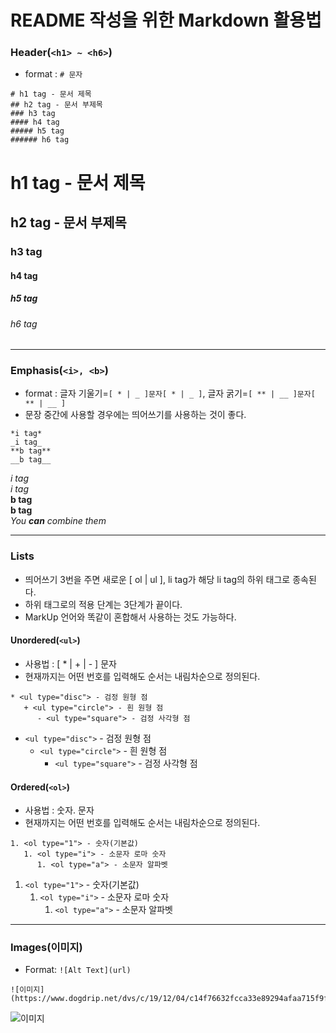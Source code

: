 # README 작성을 위한 Markdown 활용법
### Header(```<h1> ~ <h6>```)
* format : ```# 문자```
```
# h1 tag - 문서 제목
## h2 tag - 문서 부제목
### h3 tag
#### h4 tag
##### h5 tag
###### h6 tag
```
# h1 tag - 문서 제목
## h2 tag - 문서 부제목
### h3 tag
#### h4 tag
##### h5 tag
###### h6 tag

***

### Emphasis(```<i>, <b>```)
* format : 글자 기울기=```[ * | _ ]문자[ * | _ ]```, 글자 굵기=```[ ** | __ ]문자[ ** | __ ]```
* 문장 중간에 사용할 경우에는 띄어쓰기를 사용하는 것이 좋다.   
```
*i tag*
_i tag_
**b tag**
__b tag__
```
*i tag*   
_i tag_   
**b tag**   
__b tag__   
_You **can** combine them_

***

### Lists
* 띄어쓰기 3번을 주면 새로운 [ ol | ul ], li tag가 해당 li tag의 하위 태그로 종속된다.
* 하위 태그로의 적용 단계는 3단계가 끝이다.
* MarkUp 언어와 똑같이 혼합해서 사용하는 것도 가능하다.

#### Unordered(```<ul>```)
* 사용법 : [ * | + | - ] 문자
* 현재까지는 어떤 번호를 입력해도 순서는 내림차순으로 정의된다.
```
* <ul type="disc"> - 검정 원형 점
   + <ul type="circle"> - 흰 원형 점
      - <ul type="square"> - 검정 사각형 점
```
* ```<ul type="disc">``` - 검정 원형 점
   + ```<ul type="circle">``` - 흰 원형 점
      - ```<ul type="square">``` - 검정 사각형 점
   
#### Ordered(```<ol>```)
* 사용법 : 숫자. 문자
* 현재까지는 어떤 번호를 입력해도 순서는 내림차순으로 정의된다.
```
1. <ol type="1"> - 숫자(기본값)
   1. <ol type="i"> - 소문자 로마 숫자
      1. <ol type="a"> - 소문자 알파벳
```
1. ```<ol type="1">``` - 숫자(기본값)
   1. ```<ol type="i">``` - 소문자 로마 숫자
      1. ```<ol type="a">``` - 소문자 알파벳

***

### Images(이미지)
* Format: ```![Alt Text](url)```
```
![이미지](https://www.dogdrip.net/dvs/c/19/12/04/c14f76632fcca33e89294afaa715f9f5.jpg)
```
![이미지](https://www.dogdrip.net/dvs/c/19/12/04/c14f76632fcca33e89294afaa715f9f5.jpg)
